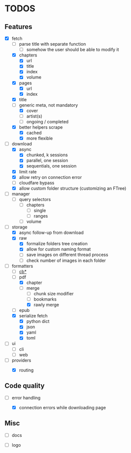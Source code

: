 # TODOS

## Features

- [x] fetch
  - [ ] parse title with separate function
    - [ ] somehow the user should be able to modify it
  - [x] chapters
    - [x] url
    - [x] title
    - [x] index
    - [x] volume
  - [x] pages
    - [x] url
    - [x] index
  - [x] title
  - [ ] generic meta, not mandatory
    - [x] cover
    - [ ] artist(s)
    - [ ] ongoing / completed
  - [x] better helpers scrape
    - [x] cached
    - [x] more flexible
- [ ] download
  - [x] async
    - [x] chunked, k sessions
    - [x] parallel, one session
    - [x] sequentials, one session
  - [x] limit rate
  - [x] allow retry on connection error 
  - [ ] cloudfare bypass
  - [x] allow custom folder structure (customizing an FTree)
- [ ] manager
  - [ ] query selectors
    - [ ] chapters
      - [ ] single
      - [ ] ranges
    - [ ] volume
- [ ] storage
  - [x] async follow-up from download
  - [x] raw
    - [x] formalize folders tree creation
    - [x] allow for custom naming format
    - [ ] save images on different thread process
    - [ ] check number of images in each folder
- [ ] formatters
  - [ ] [cb*](https://en.wikipedia.org/wiki/Comic_book_archive)
  - [ ] pdf
    - [x] chapter
    - [ ] merge
      - [ ] chunk size modifier
      - [ ] bookmarks
      - [x] rawly merge
  - [ ] epub
  - [x] serialize fetch
    - [x] python dict
    - [x] json
    - [x] yaml
    - [x] toml
- [ ] ui
  - [ ] cli
  - [ ] web
- [ ] providers
  - [x] routing



## Code quality

- [ ] error handling
  - [x] connection errors while downloading page


## Misc

- [ ] docs
- [ ] logo

